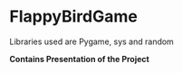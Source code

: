 # FlappyBirdGame

Libraries used are Pygame, sys and random

**Contains Presentation of the Project**
